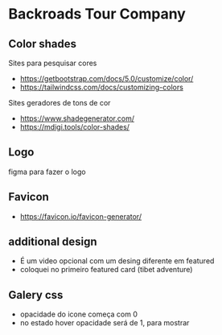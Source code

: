 # Backroads Tour Company

## Color shades

Sites para pesquisar cores
- https://getbootstrap.com/docs/5.0/customize/color/
- https://tailwindcss.com/docs/customizing-colors

Sites geradores de tons de cor
- https://www.shadegenerator.com/
- https://mdigi.tools/color-shades/

## Logo

figma para fazer o logo

## Favicon

- https://favicon.io/favicon-generator/

## additional design 

- É um video opcional com um desing diferente em featured
- coloquei no primeiro featured card (tibet adventure)

## Galery css

- opacidade do icone começa com 0
- no estado hover opacidade será de 1, para mostrar
